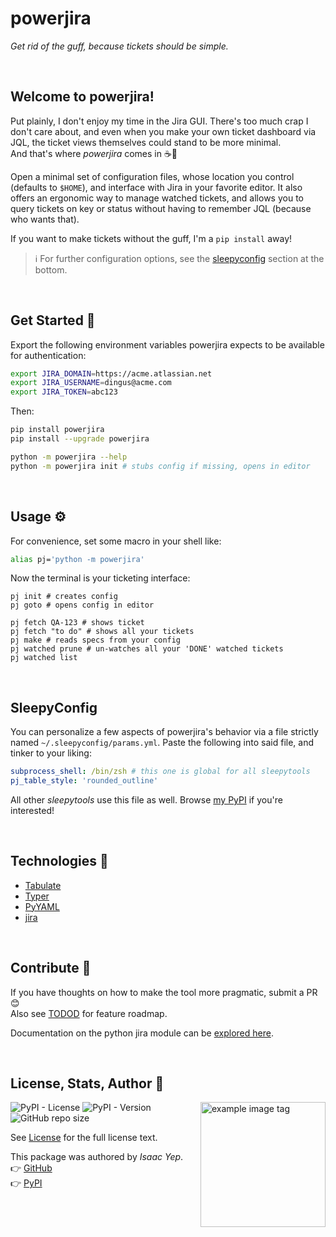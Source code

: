 # **powerjira**
*Get rid of the guff, because tickets should be simple.*

<br />

## **Welcome to powerjira!**
Put plainly, I don't enjoy my time in the Jira GUI. There's too much crap I don't care about, and even when you make your own ticket dashboard via JQL, the ticket views themselves could stand to be more minimal. \
And that's where *powerjira* comes in ☕🤏

Open a minimal set of configuration files, whose location you control (defaults to `$HOME`), and interface with Jira in your favorite editor. It also offers an ergonomic way to manage watched tickets, and allows you to query tickets on key or status without having to remember JQL (because who wants that).

If you want to make tickets without the guff, I'm a `pip install` away!

> ℹ️ For further configuration options, see the [sleepyconfig](#sleepyconfig) section at the bottom.

<br />

## **Get Started 🚀**

Export the following environment variables powerjira expects to be available for authentication:
```sh
export JIRA_DOMAIN=https://acme.atlassian.net
export JIRA_USERNAME=dingus@acme.com
export JIRA_TOKEN=abc123
```

Then:
```sh
pip install powerjira
pip install --upgrade powerjira

python -m powerjira --help
python -m powerjira init # stubs config if missing, opens in editor
```

<br />

## **Usage ⚙**

For convenience, set some macro in your shell like:
```sh
alias pj='python -m powerjira'
```

Now the terminal is your ticketing interface:
```st
pj init # creates config
pj goto # opens config in editor

pj fetch QA-123 # shows ticket
pj fetch "to do" # shows all your tickets
pj make # reads specs from your config
pj watched prune # un-watches all your 'DONE' watched tickets
pj watched list
```

<br />

## **SleepyConfig**

You can personalize a few aspects of powerjira's behavior via a file strictly named `~/.sleepyconfig/params.yml`. Paste the following into said file, and tinker to your liking:
```yml
subprocess_shell: /bin/zsh # this one is global for all sleepytools
pj_table_style: 'rounded_outline'
```

All other *sleepytools* use this file as well. Browse [my PyPI](https://pypi.org/user/sleepyboy/) if you're interested!

<br />

## **Technologies 🧰**

  - [Tabulate](https://pypi.org/project/tabulate/)
  - [Typer](https://typer.tiangolo.com/)
  - [PyYAML](https://pypi.org/project/PyYAML/)
  - [jira](https://pypi.org/project/jira/)

<br />

## **Contribute 🤝**

If you have thoughts on how to make the tool more pragmatic, submit a PR 😊 \
Also see [TODOD](TODO.md) for feature roadmap.

Documentation on the python jira module can be [explored here](https://jira.readthedocs.io/api.html#jira.client.JIRA).

<br />

## **License, Stats, Author 📜**

<img align="right" alt="example image tag" src="https://i.imgur.com/ZHnNGeO.png" width="200" />

<!-- badge cluster -->
![PyPI - License](https://img.shields.io/pypi/l/powerjira?style=plastic)
![PyPI - Version](https://img.shields.io/pypi/v/powerjira)
![GitHub repo size](https://img.shields.io/github/repo-size/anthonybench/powerjira)
<!-- / -->

See [License](LICENSE) for the full license text.

This package was authored by *Isaac Yep*. \
👉 [GitHub](https://github.com/anthonybench/powerjira) \
👉 [PyPI](https://pypi.org/project/powerjira/)